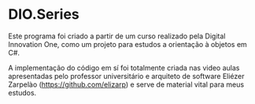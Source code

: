 # DIO.Series

 Este programa foi criado a partir de um curso realizado
pela Digital Innovation One, como um projeto para estudos a
orientação à objetos em C#. 



A implementação do código em sí foi totalmente criada nas video aulas
apresentadas pelo professor universitário e arquiteto de software Eliézer Zarpelào (https://github.com/elizarp) 
e serve de material vital para meus estudos.

